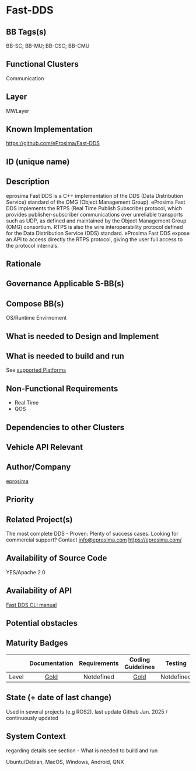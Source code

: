 
# Fast-DDS

## BB Tags(s)

BB-SC; BB-MU; BB-CSC; BB-CMU


## Functional Clusters

Communication

## Layer

MWLayer

## Known Implementation

https://github.com/eProsima/Fast-DDS

## ID (unique name)

## Description

eprosima Fast DDS is a C++ implementation of the DDS (Data Distribution Service) standard of the OMG (Object Management Group). eProsima Fast DDS implements the RTPS (Real Time Publish Subscribe) protocol, which provides publisher-subscriber communications over unreliable transports such as UDP, as defined and maintained by the Object Management Group (OMG) consortium. RTPS is also the wire interoperability protocol defined for the Data Distribution Service (DDS) standard. eProsima Fast DDS expose an API to access directly the RTPS protocol, giving the user full access to the protocol internals.

## Rationale
<!-- Explanation why we need the BB; what problem want to be solved -->

## Governance Applicable S-BB(s)



## Compose BB(s)

OS/Runtime Envirnoment


## What is needed to Design and Implement



## What is needed to build and run

See [supported Platforms](https://github.com/eProsima/Fast-DDS/blob/master/PLATFORM_SUPPORT.md#platform-support)


## Non-Functional Requirements

* Real Time
* QOS 

## Dependencies to other Clusters
<!-- Other clusters are needed. FC Security, FC Storage, …
e.g. If FC Security : Security BBs are needed but you can choose for example crypto BB-SC from company A or crypto BB-SC from company B; several compositions may work -->

## Vehicle API Relevant
<!-- If “Yes exists” – where – e.g. COVESA VSS 
If “No” – nothing more to do 
If “Yes, proposal for additional Signals/Information – what should be made available, and where e.g. via (COVESA) VSS/VISS -->

## Author/Company

[eprosima](https://eprosima.com/)

## Priority
<!-- High, Medium, Low -->

## Related Project(s)

The most complete DDS - Proven: Plenty of success cases. Looking for commercial support? Contact info@eprosima.com 
https://eprosima.com/

## Availability of Source Code

YES/Apache 2.0

## Availability of API

[Fast DDS CLI manual](https://fast-dds.docs.eprosima.com/en/latest/fastddscli/cli/cli.html) 

## Potential obstacles

## Maturity Badges
<!-- taken over from Eclipse SDV Process 
See Definition of Badges and their Flavors 
https://gitlab.eclipse.org/eclipse-wg/sdv-wg/sdv-technical-alignment/sdv-technical-topics/sdv-process/sdv-process-definition/-/wikis/Definition%20of%20Badges%20and%20their%20Flavors 


| 			| Documentation | Requirements | Coding Guidelines | Testing | Release Process |
| --------- |:-------------:|:------------:|:-----------------:|:-------:|:---------------:|
| Gold		| Badgelevel    | Badgelevel   | Badgelevel		   | Badgelevel	 | Badgelevel  |
| Silver	| Badgelevel    | Badgelevel   | Badgelevel	  	   | Badgelevel	 | Badgelevel  |
| Bronze	| Badgelevel   	| Badgelevel   | Badgelevel	       | Badgelevel	 | Badgelevel  |
| No		| Badgelevel   	| Badgelevel   | Badgelevel	       | Badgelevel	 | Badgelevel  |
| NotDefined| Badgelevel   	| Badgelevel   | Badgelevel	       | Badgelevel	 | Badgelevel  |

Options:
NotDefined/No/Bronze/Silver/Gold

Example:
| 			| Documentation | Requirements | Coding Guidelines | Testing | Release Process |
| --------- |:-------------:|:------------:|:-----------------:|:-------:|:---------------:|
| Level		| [Gold](urlToDoc)| No 		   | Notdefined		   | Bronze	 | [Silver](urlToDoc) |


-->

|                       | Documentation | Requirements | Coding Guidelines | Testing | Release Process |
| --------- |:-------------:|:------------:|:-----------------:|:-------:|:---------------:|
| Level     | [Gold](https://fast-dds.docs.eprosima.com/en/latest/) | Notdefined       | [Gold](https://github.com/eProsima/Fast-DDS/blob/master/CONTRIBUTING.md) | Notdefined | [Gold](https://github.com/eProsima/Fast-DDS/blob/master/RELEASE_SUPPORT.md) |



## State (+ date of last change)

<!-- 
- Incubating (no code yet)
- Implementation started
- First public release available
- Used in production by 1 OEM
- Used in production by >1 OEM
- Abandoned
 -->
Used in several projects (e.g ROS2).
last update Github Jan. 2025 / continuously updated

## System Context

<!-- 
OS and runtime/framework requirements

eg.

- AGL
- QNX
- ROS-based
- container runtime
- web assembly
- web service
 -->
regarding details see section - What is needed to build and run

Ubuntu/Debian, MacOS, Windows, Android, QNX

